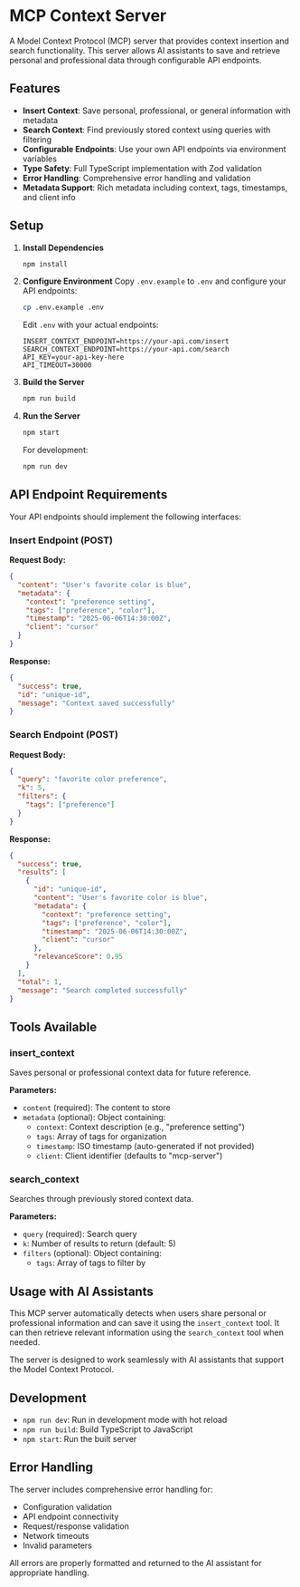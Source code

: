 # MCP Context Server

A Model Context Protocol (MCP) server that provides context insertion and search functionality. This server allows AI assistants to save and retrieve personal and professional data through configurable API endpoints.

## Features

- **Insert Context**: Save personal, professional, or general information with metadata
- **Search Context**: Find previously stored context using queries with filtering
- **Configurable Endpoints**: Use your own API endpoints via environment variables
- **Type Safety**: Full TypeScript implementation with Zod validation
- **Error Handling**: Comprehensive error handling and validation
- **Metadata Support**: Rich metadata including context, tags, timestamps, and client info

## Setup

1. **Install Dependencies**
   ```bash
   npm install
   ```

2. **Configure Environment**
   Copy `.env.example` to `.env` and configure your API endpoints:
   ```bash
   cp .env.example .env
   ```
   
   Edit `.env` with your actual endpoints:
   ```env
   INSERT_CONTEXT_ENDPOINT=https://your-api.com/insert
   SEARCH_CONTEXT_ENDPOINT=https://your-api.com/search
   API_KEY=your-api-key-here
   API_TIMEOUT=30000
   ```

3. **Build the Server**
   ```bash
   npm run build
   ```

4. **Run the Server**
   ```bash
   npm start
   ```

   For development:
   ```bash
   npm run dev
   ```

## API Endpoint Requirements

Your API endpoints should implement the following interfaces:

### Insert Endpoint (POST)
**Request Body:**
```json
{
  "content": "User's favorite color is blue",
  "metadata": {
    "context": "preference setting",
    "tags": ["preference", "color"],
    "timestamp": "2025-06-06T14:30:00Z",
    "client": "cursor"
  }
}
```

**Response:**
```json
{
  "success": true,
  "id": "unique-id",
  "message": "Context saved successfully"
}
```

### Search Endpoint (POST)
**Request Body:**
```json
{
  "query": "favorite color preference",
  "k": 5,
  "filters": {
    "tags": ["preference"]
  }
}
```

**Response:**
```json
{
  "success": true,
  "results": [
    {
      "id": "unique-id",
      "content": "User's favorite color is blue",
      "metadata": {
        "context": "preference setting",
        "tags": ["preference", "color"],
        "timestamp": "2025-06-06T14:30:00Z",
        "client": "cursor"
      },
      "relevanceScore": 0.95
    }
  ],
  "total": 1,
  "message": "Search completed successfully"
}
```

## Tools Available

### insert_context
Saves personal or professional context data for future reference.

**Parameters:**
- `content` (required): The content to store
- `metadata` (optional): Object containing:
  - `context`: Context description (e.g., "preference setting")
  - `tags`: Array of tags for organization
  - `timestamp`: ISO timestamp (auto-generated if not provided)
  - `client`: Client identifier (defaults to "mcp-server")

### search_context
Searches through previously stored context data.

**Parameters:**
- `query` (required): Search query
- `k`: Number of results to return (default: 5)
- `filters` (optional): Object containing:
  - `tags`: Array of tags to filter by

## Usage with AI Assistants

This MCP server automatically detects when users share personal or professional information and can save it using the `insert_context` tool. It can then retrieve relevant information using the `search_context` tool when needed.

The server is designed to work seamlessly with AI assistants that support the Model Context Protocol.

## Development

- `npm run dev`: Run in development mode with hot reload
- `npm run build`: Build TypeScript to JavaScript
- `npm start`: Run the built server

## Error Handling

The server includes comprehensive error handling for:
- Configuration validation
- API endpoint connectivity
- Request/response validation
- Network timeouts
- Invalid parameters

All errors are properly formatted and returned to the AI assistant for appropriate handling.